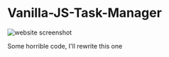 # Vanilla-JS-Task-Manager

![website screenshot](https://i.ibb.co/jWjwJJJ/image.png)

Some horrible code, I'll rewrite this one
